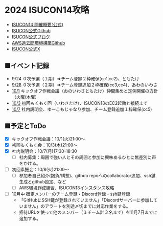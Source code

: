 # 2024 ISUCON14攻略
- [ISUCON14 開催概要(公式)](https://isucon.net/archives/58593190.html)
- [ISUCON公式Github](https://github.com/isucon)
- [ISUCON公式ブログ](https://isucon.net/)
- [AWS過去問環境構築Github](https://github.com/matsuu/aws-isucon)
- [ISUCON公式X](https://twitter.com/isucon_official?ref_src=twsrc%5Etfw%7Ctwcamp%5Eembeddedtimeline%7Ctwterm%5Escreen-name%3Aisucon_official%7Ctwcon%5Es1_c1)

## ■イベント記録  
- 9/24 ０次予選（１期）⇒チーム登録２枠確保(cc1,cc2)、ともたけ
- [9/28](./20240928_%E7%94%B3%E8%BE%BC%E6%88%A6%EF%BC%88%E7%AC%AC%EF%BC%92%E6%9C%9F%EF%BC%89.md) ０次予選（２期）⇒チーム登録追加２枠確保(cc3,cc4)、あわのいわさ
- [10/1](./20241001_KickOff.md) キックオフ作戦会議（おのいわさともたけ）仲間集めと定例開催の方針（火曜/木曜）
- [10/3](./20241003_ISUCON13過去問環境.md) 初回もくもく回（いわさたけ）、ISUCON13のEC2起動と接続まで
- [10/7](./20241007_ISUCON説明会.md) 社内説明会、ゆーこもじゃなり参加、チーム登録追加１枠確保(cc5)

## ■予定とToDo
- [x] キックオフ作戦会議：10/1(火)21:00～
- [x] 初回もくもく会：10/3(木)21:00～
- [x] 社内説明会：10/7(月)17:30-18:30
    - [ ] 社内募集：周囲で強い人とその周囲と参加に興味あるひとに無差別に声をかける。
- [ ] 初回素振会：10/8(火)21:00～
    - [ ] 参加者自己紹介(抱負/構想)、github repoへのcollaborator追加、ssh鍵生成とgithub設定、など
    - [ ] AWS環境作成練習、ISUCON13インスタンス攻略
- [ ] 10月中 確定メンバーのチーム登録・Discord登録・ssh鍵登録
    - 「GitHubにSSH鍵が登録されていません」「Discordサーバーに参加していません」のアラートを別途〆切までに対応作業をする。
    - 招待URLを使って他のメンバー（１チーム計３名まで）を11月7日までに追加する。

